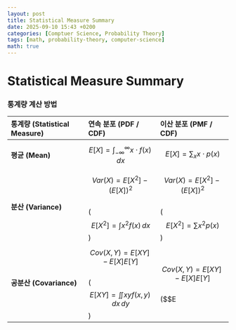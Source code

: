 ```yaml
---
layout: post
title: Statistical Measure Summary
date: 2025-09-10 15:43 +0200
categories: [Comptuer Science, Probability Theory]
tags: [math, probability-theory, computer-science]
math: true
---
```


# Statistical Measure Summary

### 통계량 계산 방법

| 통계량 (Statistical Measure) | 연속 분포 (PDF / CDF) | 이산 분포 (PMF / CDF) |
| :--- | :--- | :--- |
| **평균 (Mean)** | $$E[X] = \int_{-\infty}^{\infty} x \cdot f(x) \,dx$$ | $$E[X] = \sum_{x} x \cdot p(x)$$ |
| **분산 (Variance)** | $$Var(X) = E[X^2] - (E[X])^2$$<br>($$E[X^2] = \int x^2 f(x) \,dx$$) | $$Var(X) = E[X^2] - (E[X])^2$$<br>($$E[X^2] = \sum x^2 p(x)$$)|
| **공분산 (Covariance)** | $$Cov(X, Y) = E[XY] - E[X]E[Y]$$<br>($$E[XY] = \iint xy f(x,y) \,dx\,dy$$) | $$Cov(X, Y) = E[XY] - E[X]E[Y]$$<br>($$E